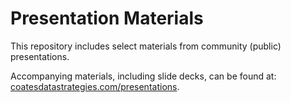 # Presentation Materials

This repository includes select materials from community (public) presentations.

Accompanying materials, including slide decks, can be found at: [coatesdatastrategies.com/presentations](https://www.coatesdatastrategies.com/presentations).
